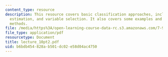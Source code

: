 ```yaml
---
content_type: resource
description: This resource covers basic classification approaches, including decisions,
  estimation, and variable selection. It also covers some examples and some more advanced
  methods.
file: /media/https%3A/open-learning-course-data-rc.s3.amazonaws.com/7-90j-computational-functional-genomics-spring-2005/b6bdb454828ab501dc02e58d04ac4750_lecture_10pt2.pdf
file_type: application/pdf
resourcetype: Document
title: lecture_10pt2.pdf
uid: b6bdb454-828a-b501-dc02-e58d04ac4750
---
```

